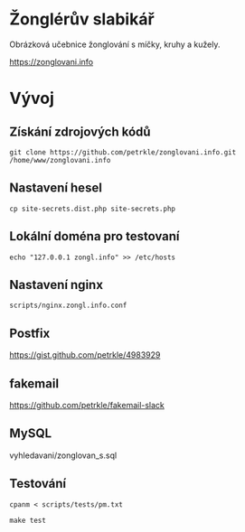 # Žonglérův slabikář #

Obrázková učebnice žonglování s míčky, kruhy a kužely.

https://zonglovani.info

# Vývoj #

## Získání zdrojových kódů ##

	git clone https://github.com/petrkle/zonglovani.info.git /home/www/zonglovani.info

## Nastavení hesel ##

	cp site-secrets.dist.php site-secrets.php

## Lokální doména pro testovaní ##

	echo "127.0.0.1 zongl.info" >> /etc/hosts

## Nastavení nginx ##

	scripts/nginx.zongl.info.conf

## Postfix ##

https://gist.github.com/petrkle/4983929

## fakemail ##

https://github.com/petrkle/fakemail-slack

## MySQL ##

vyhledavani/zonglovan_s.sql

## Testování ##

	cpanm < scripts/tests/pm.txt

	make test
